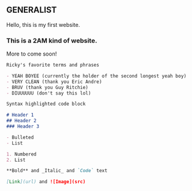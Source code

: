 ## GENERALIST

Hello, this is my first website.

### This is a 2AM kind of website.

More to come soon!

```markdown
Ricky's favorite terms and phrases

- YEAH BOYEE (currently the holder of the second longest yeah boy)
- VERY CLEAN (thank you Eric Andre)
- BRUV (thank you Guy Ritchie)
- DIUUUUUU (don't say this lol)
```


```markdown
Syntax highlighted code block

# Header 1
## Header 2
### Header 3

- Bulleted
- List

1. Numbered
2. List

**Bold** and _Italic_ and `Code` text

[Link](url) and ![Image](src)
```
